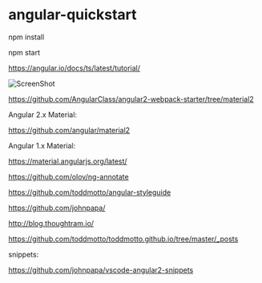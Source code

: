 # angular-quickstart

npm install

npm start

https://angular.io/docs/ts/latest/tutorial/

![ScreenShot](https://angular.io/resources/images/devguide/toh/heroes-list-2.png "Description goes here")

https://github.com/AngularClass/angular2-webpack-starter/tree/material2

Angular 2.x Material:

https://github.com/angular/material2

Angular 1.x Material:

https://material.angularjs.org/latest/

https://github.com/olov/ng-annotate

https://github.com/toddmotto/angular-styleguide

https://github.com/johnpapa/

http://blog.thoughtram.io/

https://github.com/toddmotto/toddmotto.github.io/tree/master/_posts

snippets:

https://github.com/johnpapa/vscode-angular2-snippets
